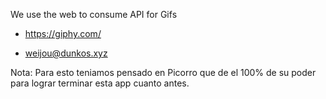  We use the web to consume API for Gifs

 - https://giphy.com/  

 -  weijou@dunkos.xyz 


 Nota: Para esto teniamos pensado en Picorro que de el 100% de su poder para lograr terminar esta app cuanto antes.
